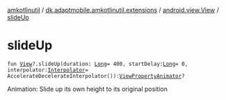 [amkotlinutil](../../index.md) / [dk.adaptmobile.amkotlinutil.extensions](../index.md) / [android.view.View](index.md) / [slideUp](slide-up.md)

# slideUp

`fun `[`View`](https://developer.android.com/reference/android/view/View.html)`?.slideUp(duration: `[`Long`](https://kotlinlang.org/api/latest/jvm/stdlib/kotlin/-long/index.html)` = 400, startDelay: `[`Long`](https://kotlinlang.org/api/latest/jvm/stdlib/kotlin/-long/index.html)` = 0, interpolator: `[`Interpolator`](https://developer.android.com/reference/android/view/animation/Interpolator.html)` = AccelerateDecelerateInterpolator()): `[`ViewPropertyAnimator`](https://developer.android.com/reference/android/view/ViewPropertyAnimator.html)`?`

Animation: Slide up its own height to its original position


